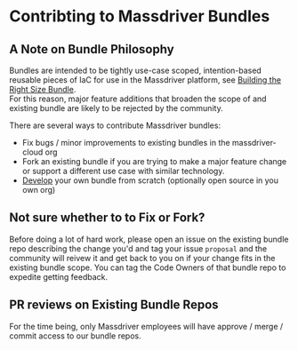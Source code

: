 # Contribting to Massdriver Bundles

## A Note on Bundle Philosophy
Bundles are intended to be tightly use-case scoped, intention-based reusable pieces of IaC
for use in the Massdriver platform, see [Building the Right Size Bundle](https://docs.massdriver.cloud/bundles/development#building-the-right-sized-bundle).  
For this reason, major feature additions that broaden the scope of and existing bundle are likely to be rejected by the community.


There are several ways to contribute Massdriver bundles:
- Fix bugs / minor improvements to existing bundles in the massdriver-cloud org
- Fork an existing bundle if you are trying to make a major feature change or support a different use case with similar technology.
- [Develop](https://docs.massdriver.cloud/bundles/development) your own bundle from scratch (optionally open source in you own org)

## Not sure whether to to Fix or Fork?
Before doing a lot of hard work, please open an issue on the existing bundle repo describing the change you'd
and tag your issue `proposal` and the community will reivew it and get back to you on if your change fits in 
the existing bundle scope. You can tag the Code Owners of that bundle repo to expedite getting feedback. 


## PR reviews on Existing Bundle Repos
For the time being, only Massdriver employees will have approve / merge / commit access to our bundle repos.

